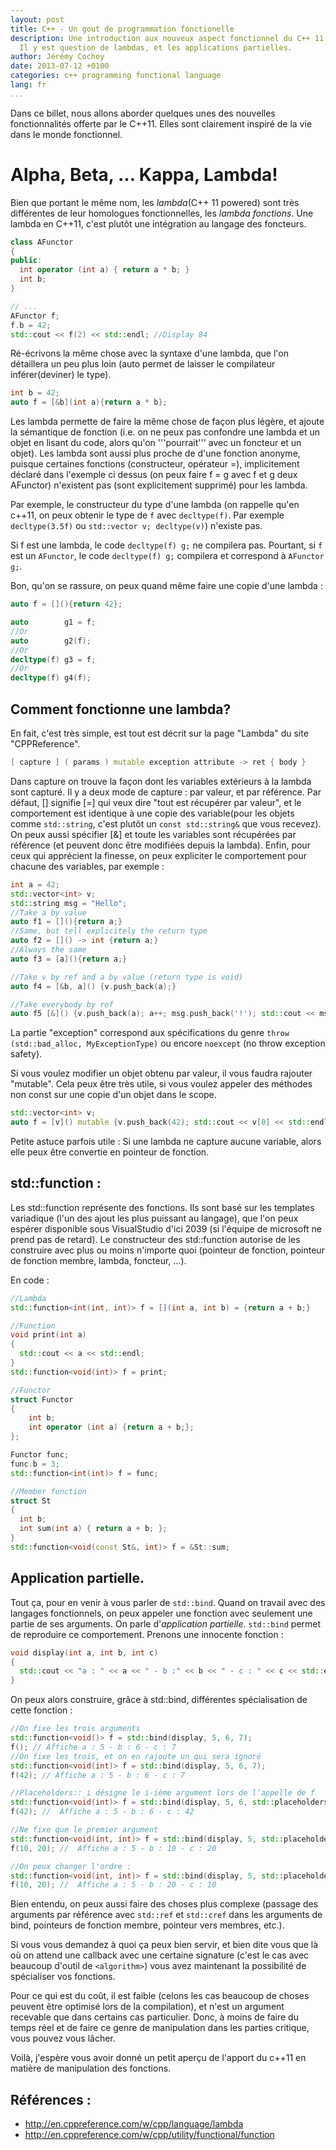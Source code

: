 ```yaml
---
layout: post
title: C++ - Un gout de programmation fonctionelle
description: Une introduction aux nouveux aspect fonctionnel du C++ 11.
  Il y est question de lambdas, et les applications partielles.
author: Jérémy Cochoy
date: 2013-07-12 +0100
categories: c++ programming functional language
lang: fr
...
```


Dans ce billet, nous allons aborder quelques unes des nouvelles fonctionnalités offerte par le C++11. Elles sont clairement inspiré de la vie dans le monde fonctionnel.

Alpha, Beta, ... Kappa, Lambda!
===============================

Bien que portant le même nom, les _lambda_(C++ 11 powered) sont très différentes de leur homologues fonctionnelles, les _lambda fonctions_. Une lambda en C++11, c'est plutôt une intégration au langage des foncteurs.

``` cpp
class AFunctor
{
public:
  int operator (int a) { return a * b; }
  int b;
}

// ...
AFunctor f;
f.b = 42;
std::cout << f(2) << std::endl; //Display 84
```

Ré-écrivons la même chose avec la syntaxe d'une lambda, que l'on détaillera un peu plus loin (auto permet de laisser le compilateur inférer(deviner) le type).
``` cpp
int b = 42;
auto f = [&b](int a){return a * b};
```

Les lambda permette de faire la même chose de façon plus légère, et ajoute la sémantique de fonction (i.e. on ne peux pas confondre une lambda et un objet en lisant du code, alors qu'on '''pourrait''' avec un foncteur et un objet). Les lambda sont aussi plus proche de d'une fonction anonyme, puisque certaines fonctions (constructeur, opérateur =), implicitement déclaré dans l'exemple ci dessus (on peux faire f = g avec f et g deux AFunctor) n'existent pas (sont explicitement supprimé) pour les lambda.


Par exemple, le constructeur du type d'une lambda (on rappelle qu'en c++11, on peux obtenir le type de `f` avec `decltype(f)`. Par exemple `decltype(3.5f)` ou `std::vector v; decltype(v)`) n'existe pas.

Si f est une lambda, le code `decltype(f) g;` ne compilera pas. Pourtant, si `f` est un `AFunctor`, le code `decltype(f) g;` compilera et correspond à `AFunctor g;`.

Bon, qu'on se rassure, on peux quand même faire une copie d'une lambda :
``` cpp
auto f = [](){return 42};

auto        g1 = f;
//Or
auto        g2(f);
//Or
decltype(f) g3 = f;
//Or
decltype(f) g4(f);
```

## Comment fonctionne une lambda?

En fait, c'est très simple, est tout est décrit sur la page "Lambda" du site "CPPReference".

``` cpp
[ capture ] ( params ) mutable exception attribute -> ret { body }
```

Dans capture on trouve la façon dont les variables extérieurs à la lambda sont capturé. Il y a deux mode de capture : par valeur, et par référence. Par défaut, [] signifie [=] qui veux dire "tout est récupérer par valeur", et le comportement est identique à une copie des variable(pour les objets comme `std::string`, c'est plutôt un `const std::string&` que vous recevez). On peux aussi spécifier [&] et toute les variables sont récupérées par référence (et peuvent donc être modifiées depuis la lambda). Enfin, pour ceux qui apprécient la finesse, on peux expliciter le comportement pour chacune des variables, par exemple :
``` cpp
int a = 42;
std::vector<int> v;
std::string msg = "Hello";
//Take a by value
auto f1 = [](){return a;}
//Same, but tell explicitely the return type
auto f2 = []() -> int {return a;}
//Always the same
auto f3 = [a](){return a;}

//Take v by ref and a by value (return type is void)
auto f4 = [&b, a]() {v.push_back(a);}

//Take everybody by ref
auto f5 [&]() {v.push_back(a); a++; msg.push_back('!'); std::cout << msg << std::endl;}
```

La partie "exception" correspond aux spécifications du genre `throw (std::bad_alloc, MyExceptionType)` ou encore `noexcept` (no throw exception safety).

Si vous voulez modifier un objet obtenu par valeur, il vous faudra rajouter "mutable". Cela peux être très utile, si vous voulez appeler des méthodes non const sur une copie d'un objet dans le scope.
``` cpp
std::vector<int> v;
auto f = [v]() mutable {v.push_back(42); std::cout << v[0] << std::endl;}
```

Petite astuce parfois utile : Si une lambda ne capture aucune variable, alors elle peux être convertie en pointeur de fonction.

## std::function :

Les std::function représente des fonctions. Ils sont basé sur les templates variadique (l'un des ajout les plus puissant au langage), que l'on peux espérer disponible sous VisualStudio d'ici 2039 (si l'équipe de microsoft ne prend pas de retard). Le constructeur des std::function autorise de les construire avec plus ou moins n'importe quoi (pointeur de fonction, pointeur de fonction membre, lambda, foncteur, ...).

En code :
``` cpp
//Lambda
std::function<int(int, int)> f = [](int a, int b) = {return a + b;}

//Function
void print(int a)
{
  std::cout << a << std::endl;
}
std::function<void(int)> f = print;

//Functor
struct Functor
{
    int b;
    int operator (int a) {return a + b;};
};

Functor func;
func.b = 3;    
std::function<int(int)> f = func;

//Member function
struct St
{
  int b;
  int sum(int a) { return a + b; };
}
std::function<void(const St&, int)> f = &St::sum;

```

## Application partielle.

Tout ça, pour en venir à vous parler de ```std::bind```. Quand on travail avec des langages fonctionnels, on peux appeler une fonction avec seulement une partie de ses arguments. On parle d'_application partielle_. `std::bind` permet de reproduire ce comportement. Prenons une innocente fonction :
``` cpp
void display(int a, int b, int c)
{
  std::cout << "a : " << a << " - b :" << b << " - c : " << c << std::endl;
}
```

On peux alors construire, grâce à std::bind, différentes spécialisation de cette fonction :
``` cpp
//On fixe les trois arguments
std::function<void()> f = std::bind(display, 5, 6, 7);
f(); // Affiche a : 5 - b : 6 - c : 7
//On fixe les trois, et on en rajoute un qui sera ignoré
std::function<void(int)> f = std::bind(display, 5, 6, 7);
f(42); // Affiche a : 5 - b : 6 - c : 7

//Placeholders::_i désigne le i-ième argument lors de l’appelle de f
std::function<void(int)> f = std::bind(display, 5, 6, std::placeholders::_1);
f(42); //  Affiche a : 5 - b : 6 - c : 42

//Ne fixe que le premier argument
std::function<void(int, int)> f = std::bind(display, 5, std::placeholders::_1, std::placeholders::_2);
f(10, 20); //  Affiche a : 5 - b : 10 - c : 20

//On peux changer l'ordre :
std::function<void(int, int)> f = std::bind(display, 5, std::placeholders::_2, std::placeholders::_1);
f(10, 20); //  Affiche a : 5 - b : 20 - c : 10

```

Bien entendu, on peux aussi faire des choses plus complexe (passage des arguments par référence avec `std::ref` et `std::cref` dans les arguments de bind, pointeurs de fonction membre, pointeur vers membres, etc.).

Si vous vous demandez à quoi ça peux bien servir, et bien dite vous que là où on attend une callback avec une certaine signature (c'est le cas avec beaucoup d'outil de `<algorithm>`) vous avez maintenant la possibilité de spécialiser vos fonctions.

Pour ce qui est du coût, il est faible (celons les cas beaucoup de choses peuvent être optimisé lors de la compilation), et n'est un argument recevable que dans certains cas particulier. Donc, à moins de faire du temps réel et de faire ce genre de manipulation dans les parties critique, vous pouvez vous lâcher.

Voilà, j'espère vous avoir donné un petit aperçu de l'apport du c++11 en matière de manipulation des fonctions.

## Références :

* <http://en.cppreference.com/w/cpp/language/lambda>
* <http://en.cppreference.com/w/cpp/utility/functional/function>
